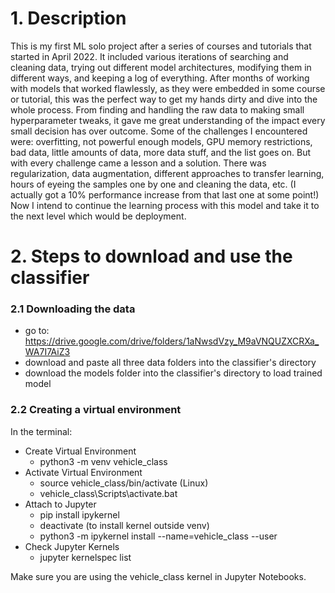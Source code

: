# 1. Description
This is my first ML solo project after a series of courses and tutorials that started in April 2022. It included various iterations of searching and cleaning data, trying out different model architectures, modifying them in different ways, and keeping a log of everything. 
After months of working with models that worked flawlessly, as they were embedded in some course or tutorial, this was the perfect way to get my hands dirty and dive into the whole process. From finding and handling the raw data to making small hyperparameter tweaks, it gave me great understanding of the impact every small decision has over outcome. 
Some of the challenges I encountered were: overfitting, not powerful enough models, GPU memory restrictions, bad data, little amounts of data, more data stuff, and the list goes on. But with every challenge came a lesson and a solution. There was regularization, data augmentation, different approaches to transfer learning, hours of eyeing the samples one by one and cleaning the data, etc. (I actually got a 10% performance increase from that last one at some point!)
Now I intend to continue the learning process with this model and take it to the next level which would be deployment. 

# 2. Steps to download and use the classifier
### 2.1 Downloading the data
- go to: https://drive.google.com/drive/folders/1aNwsdVzy_M9aVNQUZXCRXa_WA7I7AiZ3
- download and paste all three data folders into the classifier's directory
- download the models folder into the classifier's directory to load trained model

### 2.2 Creating a virtual environment
In the terminal:
- Create Virtual Environment
    - python3 -m venv vehicle_class
- Activate Virtual Environment
    - source vehicle_class/bin/activate (Linux)
    - vehicle_class\Scripts\activate.bat
- Attach to Jupyter
    - pip install ipykernel
    - deactivate (to install kernel outside venv)
    - python3 -m ipykernel install --name=vehicle_class --user
- Check Jupyter Kernels
    - jupyter kernelspec list

Make sure you are using the vehicle_class kernel in Jupyter Notebooks.